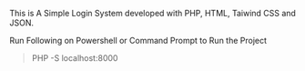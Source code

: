 This is A Simple Login System developed with PHP, HTML, Taiwind CSS and JSON.

Run Following on Powershell or Command Prompt to Run the Project 
> PHP -S localhost:8000 
